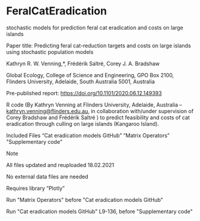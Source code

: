 # FeralCatEradication
stochastic models for prediction feral cat eradication and costs on large islands


Paper title: Predicting feral cat-reduction targets and costs on large islands using stochastic population models

Kathryn R. W. Venning,*, Frédérik Saltré, Corey J. A. Bradshaw

Global Ecology, College of Science and Engineering, GPO Box 2100, Flinders University, Adelaide, South Australia 5001, Australia

Pre-published report: https://doi.org/10.1101/2020.06.12.149393

R code (By Kathryn Venning at Flinders University, Adelaide, Australia – kathryn.venning@flinders.edu.au, in collaboration with/under supervision of Corey Bradshaw and Frédérik Saltré ) to predict feasibility and costs of cat eradication through culling on large islands (Kangaroo Island). 

Included Files 
“Cat eradication models GitHub”
“Matrix Operators”
"Supplementary code"

Note

All files updated and reuploaded 18.02.2021

No external data files are needed  

Requires library “Plotly”

Run "Matrix Operators" before "Cat eradication models GitHub"

Run "Cat eradication models GitHub" L9-136, before "Supplementary code"
